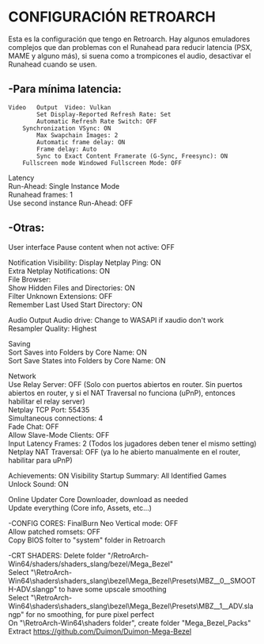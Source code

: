 # CONFIGURACIÓN RETROARCH  
Esta es la configuración que tengo en Retroarch.
Hay algunos emuladores complejos que dan problemas con el Runahead para reducir latencia (PSX, MAME y alguno más), si suena como a trompicones el audio, desactivar el Runahead cuando se usen.


## -Para mínima latencia:  
	Video	Output	Video: Vulkan							
			Set Display-Reported Refresh Rate: Set						
			Automatic Refresh Rate Switch: OFF
		Synchronization	VSync: ON						
			Max Swapchain Images: 2							
			Automatic frame delay: ON							
			Frame delay: Auto							
			Sync to Exact Content Framerate (G-Sync, Freesync): ON						
		Fullscreen mode	Windowed Fullscreen Mode: OFF		
Latency																					
		Run-Ahead: Single Instance Mode								
		Runahead frames: 1								
		Use second instance Run-Ahead: OFF	
  
## -Otras:	

User interface	Pause content when not active: OFF								
	
Notification Visibility:	Display Netplay Ping: ON							
			Extra Netplay Notifications: ON							
		File Browser:														
			Show Hidden Files and Directories: ON							
			Filter Unknown Extensions: OFF							
			Remember Last Used Start Directory: ON
							
						
							
Audio	Output	Audio drive: Change to WASAPI if xaudio don't work							
			Resampler Quality: Highest							
					
														
										
							
										
Saving									
		Sort Saves into Folders by Core Name: ON								
		Sort Save States into Folders by Core Name: ON								
										
Network									
		Use Relay Server: OFF (Solo con puertos abiertos en router. Sin puertos abiertos en router, y si el NAT Traversal no funciona (uPnP), entonces habilitar el relay server)								
		Netplay TCP Port: 55435								
		Simultaneous connections: 4								
		Fade Chat: OFF								
		Allow Slave-Mode Clients: OFF								
		Input Latency Frames: 2 (Todos los jugadores deben tener el mismo setting)								
		Netplay NAT Traversal: OFF (ya lo he abierto manualmente en el router, habilitar para uPnP)								
										
Achievements: ON	Visibility	Startup Summary: All Identified Games							
		Unlock Sound:	ON							
										
Online Updater	Core Downloader, download as needed								
		Update everything (Core info, Assets, etc...)								
										
-CONFIG CORES:	FinalBurn Neo	Vertical mode: OFF								
		Allow patched romsets: OFF								
	Copy BIOS folter to "system" folder in Retroarch									
										
-CRT SHADERS:		Delete folder "/RetroArch-Win64/shaders/shaders_slang/bezel/Mega_Bezel"								
			Select "\RetroArch-Win64\shaders\shaders_slang\bezel\Mega_Bezel\Presets\MBZ__0__SMOOTH-ADV.slangp" to have some upscale smoothing							
			Select "\RetroArch-Win64\shaders\shaders_slang\bezel\Mega_Bezel\Presets\MBZ__1__ADV.slangp" for no smoothing, for pure pixel perfect							
		On "\RetroArch-Win64\shaders folder", create folder "Mega_Bezel_Packs"								
			Extract https://github.com/Duimon/Duimon-Mega-Bezel							
